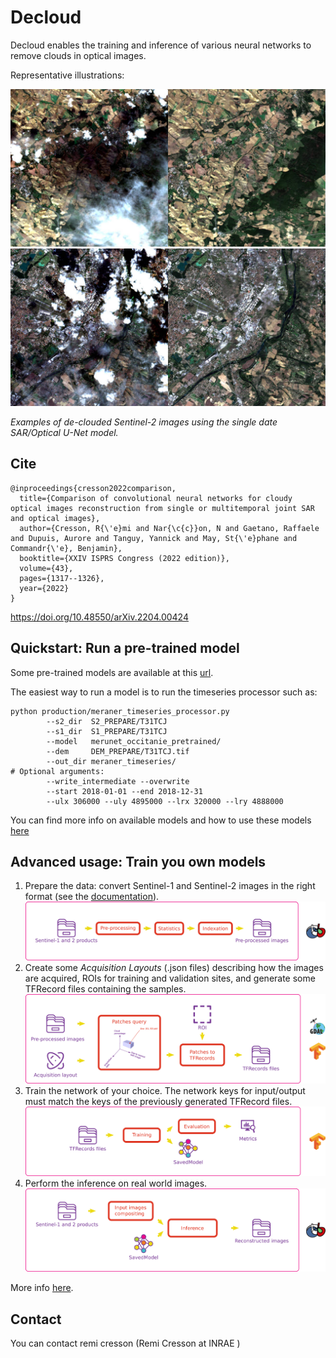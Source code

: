 # Decloud

Decloud enables the training and inference of various neural networks to remove clouds in optical images.

Representative illustrations:

![](doc/images/cap2.jpg)
![](doc/images/cap1.jpg)

*Examples of de-clouded Sentinel-2 images using the single date SAR/Optical U-Net model.*

## Cite

```
@inproceedings{cresson2022comparison,
  title={Comparison of convolutional neural networks for cloudy optical images reconstruction from single or multitemporal joint SAR and optical images},
  author={Cresson, R{\'e}mi and Nar{\c{c}}on, N and Gaetano, Raffaele and Dupuis, Aurore and Tanguy, Yannick and May, St{\'e}phane and Commandr{\'e}, Benjamin},
  booktitle={XXIV ISPRS Congress (2022 edition)},
  volume={43},
  pages={1317--1326},
  year={2022}
}
```

https://doi.org/10.48550/arXiv.2204.00424

## Quickstart: Run a pre-trained model
Some pre-trained models are available at this [url](https://nextcloud.inrae.fr/s/DEy4PgR2igSQKKH). 

The easiest way to run a model is to run the timeseries processor such as: 

```
python production/meraner_timeseries_processor.py
        --s2_dir  S2_PREPARE/T31TCJ 
        --s1_dir  S1_PREPARE/T31TCJ
        --model   merunet_occitanie_pretrained/
        --dem     DEM_PREPARE/T31TCJ.tif
        --out_dir meraner_timeseries/
# Optional arguments:
        --write_intermediate --overwrite
        --start 2018-01-01 --end 2018-12-31 
        --ulx 306000 --uly 4895000 --lrx 320000 --lry 4888000
```

You can find more info on available models and how to use these models [here](doc/pretrained_models.md)



## Advanced usage: Train you own models

1. Prepare the data: convert Sentinel-1 and Sentinel-2 images in the right format (see the [documentation](doc/user_doc.md#Part-A:-data-preparation)).
![](doc/images/step_1.png)
2. Create some *Acquisition Layouts* (.json files) describing how the images are acquired, ROIs for training and validation sites, and generate some TFRecord files containing the samples.
![](doc/images/step_2.png)
3. Train the network of your choice. The network keys for input/output must match the keys of the previously generated TFRecord files.
![](doc/images/step_3.png)
4. Perform the inference on real world images.
![](doc/images/step_4.png)

More info [here](doc/user_doc.md).

## Contact

You can contact remi cresson (Remi Cresson at INRAE )



